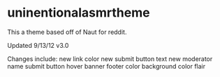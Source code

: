 # uninentionalasmrtheme
This a theme based off of Naut for reddit.

Updated 9/13/12 v3.0

Changes include:
new link color
new submit button text
new moderator name
submit button hover banner
footer color
background color
flair
